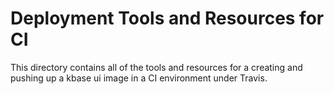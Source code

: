 # Deployment Tools and Resources for CI

This directory contains all of the tools and resources for a creating and pushing up a kbase ui image in a CI environment under Travis.
